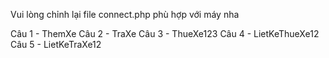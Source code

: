 Vui lòng chỉnh lại file connect.php phù hợp với máy nha

Câu 1 - ThemXe
Câu 2 - TraXe
Câu 3 - ThueXe123
Câu 4 - LietKeThueXe12
Câu 5 - LietKeTraXe12
